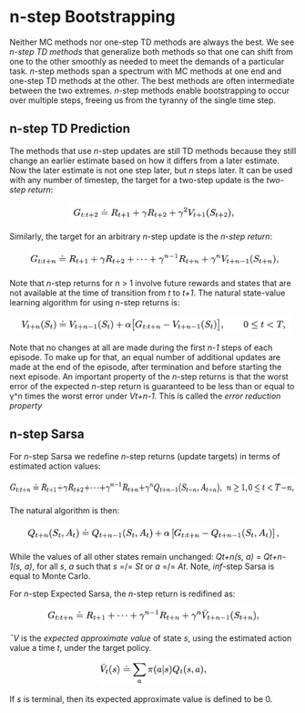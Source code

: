 # n-step Bootstrapping

Neither MC methods nor one-step TD methods are always the best. We see *n-step
TD methods* that generalize both methods so that one can shift from one to the 
other smoothly as needed to meet the demands of a particular task. *n*-step 
methods span a spectrum with MC methods at one end and one-step TD methods at 
the other. The best methods are often intermediate between the two extremes.
*n*-step methods enable bootstrapping to occur over multiple steps, freeing us
from the tyranny of the single time step.

## n-step TD Prediction

The methods that use *n*-step updates are still TD methods because they still 
change an earlier estimate based on how it differs from a later estimate. Now 
the later estimate is not one step later, but *n* steps later. It can be used
with any number of timestep, the target for a two-step update is the *two-step
return*:

<p align="center">
<img
src="https://github.com/vdouet/Reinforcement-Learning/blob/master/Reinforcement%20Learning%20Specialization%20-%20Alberta%20University%20/Images/2stepreturn.png"
alt="Update rule" title="Update rule" width="294" height="34" />
</p>

Similarly, the target for an arbitrary *n*-step update is the *n-step return*:

<p align="center">
<img
src="https://github.com/vdouet/Reinforcement-Learning/blob/master/Reinforcement%20Learning%20Specialization%20-%20Alberta%20University%20/Images/nstepreturn.png"
alt="Update rule" title="Update rule" width="442" height="34" />
</p>

Note that *n*-step returns for *n* > 1 involve future rewards and states that 
are not available at the time of transition from *t* to *t+1*. The natural 
state-value learning algorithm for using *n*-step returns is:

<p align="center">
<img
src="https://github.com/vdouet/Reinforcement-Learning/blob/master/Reinforcement%20Learning%20Specialization%20-%20Alberta%20University%20/Images/vnstep.png"
alt="Update rule" title="Update rule" width="481" height="31" />
</p>

Note that no changes at all are made during the first *n-1* steps of each 
episode. To make up for that, an equal number of additional updates are made at
the end of the episode, after termination and before starting the next episode.
An important property of the *n*-step returns is that the worst error of the 
expected *n*-step return is guaranteed to be less than or equal to γ^n times 
the worst error under *Vt+n-1*. This is called the *error reduction property*

## n-step Sarsa

For *n*-step Sarsa we redefine *n*-step returns (update targets) in terms of 
estimated action values:

<p align="center">
<img
src="https://github.com/vdouet/Reinforcement-Learning/blob/master/Reinforcement%20Learning%20Specialization%20-%20Alberta%20University%20/Images/nsarsaupdate.png"
alt="Update rule" title="Update rule" width="623" height="30" />
</p>

The natural algorithm is then:

<p align="center">
<img
src="https://github.com/vdouet/Reinforcement-Learning/blob/master/Reinforcement%20Learning%20Specialization%20-%20Alberta%20University%20/Images/nstepsarsaq.png"
alt="Update rule" title="Update rule" width="449" height="33" />
</p>

While the values of all other states remain unchanged: *Qt+n(s, a)* = 
*Qt+n-1(s, a)*, for all *s*, *a* such that *s* =/= *St* or *a* =/= *At*.
Note, *inf*-step Sarsa is equal to Monte Carlo.

For *n*-step Expected Sarsa, the *n*-step return is redifined as:

<p align="center">
<img
src="https://github.com/vdouet/Reinforcement-Learning/blob/master/Reinforcement%20Learning%20Specialization%20-%20Alberta%20University%20/Images/nstepexpectedsarsaq.png"
alt="Update rule" title="Update rule" width="379" height="30" />
</p>

*¯V* is the *expected approximate value* of state *s*, using the estimated 
action value a time *t*, under the target policy.

<p align="center">
<img
src="https://github.com/vdouet/Reinforcement-Learning/blob/master/Reinforcement%20Learning%20Specialization%20-%20Alberta%20University%20/Images/vnexpectedsarsa.png"
alt="Update rule" title="Update rule" width="189" height="42" />
</p>

If *s* is terminal, then its expected approximate value is defined to be 0.